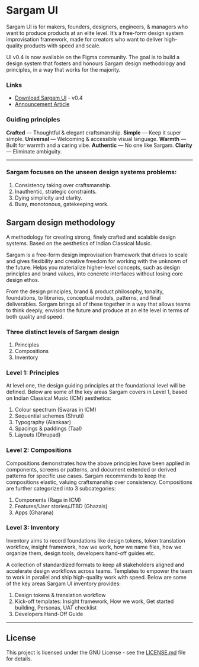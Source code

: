 # Sargam UI
Sargam UI is for makers, founders, designers, engineers, & managers who want to produce products at an elite level. It’s a free-form design system improvisation framework, made for creators who want to deliver high-quality products with speed and scale.

UI v0.4 is now available on the Figma community. The goal is to build a design system that fosters and honours Sargam design methodology and principles, in a way that works for the majority.

### Links
* [Download Sargam UI](https://www.figma.com/community/file/997606486822345599/Sargam-UI) - v0.4
* [Announcement Article](https://planetabhi.medium.com/announcing-sargam-design-cc28e86c3f05)


### Guiding principles
**Crafted** — Thoughtful & elegant craftsmanship.
**Simple** — Keep it super simple.
**Universal** — Welcoming & accessible visual language.
**Warmth** — Built for warmth and a caring vibe.
**Authentic** — No one like Sargam.
**Clarity** — Eliminate ambiguity.

-----

### Sargam focuses on the unseen design systems problems:
1. Consistency taking over craftsmanship.
2. Inauthentic, strategic constraints.
3. Dying simplicity and clarity.
4. Busy, monotonous, gatekeeping work.

## Sargam design methodology
A methodology for creating strong, finely crafted and scalable design systems. Based on the aesthetics of Indian Classical Music.

Sargam is a free-form design improvisation framework that drives to scale and gives flexibility and creative freedom for working with the unknown of the future. Helps you materialize higher-level concepts, such as design principles and brand values, into concrete interfaces without losing core design ethos.

From the design principles, brand & product philosophy, tonality, foundations, to libraries, conceptual models, patterns, and final deliverables. Sargam brings all of these together in a way that allows teams to think deeply, envision the future and produce at an elite level in terms of both quality and speed.

### Three distinct levels of Sargam design

1. Principles
2. Compositions
3. Inventory

### Level 1: Principles
At level one, the design guiding principles at the foundational level will be defined. Below are some of the key areas Sargam covers in Level 1, based on Indian Classical Music (ICM) aesthetics:

1. Colour spectrum (Swaras in ICM)
2. Sequential schemes (Shruti)
3. Typography (Alankaar)
4. Spacings & paddings (Taal)
5. Layouts (Dhrupad)

### Level 2: Compositions
Compositions demonstrates how the above principles have been applied in components, screens or patterns, and document extended or derived patterns for specific use cases. Sargam recommends to keep the compositions elastic, valuing craftsmanship over consistency. Compositions are further categorized into 3 subcategories:

1. Components (Raga in ICM)
2. Features/User stories/JTBD (Ghazals)
3. Apps (Gharana)

### Level 3: Inventory
Inventory aims to record foundations like design tokens, token translation workflow, insight framework, how we work, how we name files, how we organize them, design tools, developers hand-off guides etc.

A collection of standardized formats to keep all stakeholders aligned and accelerate design workflows across teams. Templates to empower the team to work in parallel and ship high-quality work with speed. Below are some of the key areas Sargam UI inventory provides:

1. Design tokens & translation workflow
2. Kick-off templates: Insight framework, How we work, Get started building, Personas, UAT checklist
3. Developers Hand-Off Guide

-----

## License
This project is licensed under the GNU License - see the [LICENSE.md](LICENSE.md) file for details.
